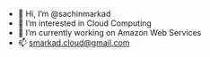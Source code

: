 - 👋 Hi, I’m @sachinmarkad
- 👀 I’m interested in Cloud Computing
- 🌱 I’m currently working on Amazon Web Services
- 📫 smarkad.cloud@gmail.com

<!---
sachinmarkad/sachinmarkad is a ✨ special ✨ repository because its `README.md` (this file) appears on your GitHub profile.
You can click the Preview link to take a look at your changes.
--->
